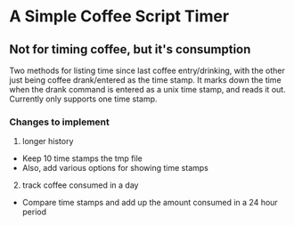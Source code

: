 # A Simple Coffee Script Timer

## Not for timing coffee, but it's consumption

  Two methods for listing time since last coffee entry/drinking, with the other just being coffee drank/entered as the time stamp. 
  It marks down the time when the drank command is entered as a unix time stamp, and reads it out. Currently only supports one time stamp.

### Changes to implement

1. longer history
  * Keep 10 time stamps the tmp file
  * Also, add various options for showing time stamps

2. track coffee consumed in a day
  * Compare time stamps and add up the amount consumed in a 24 hour period
